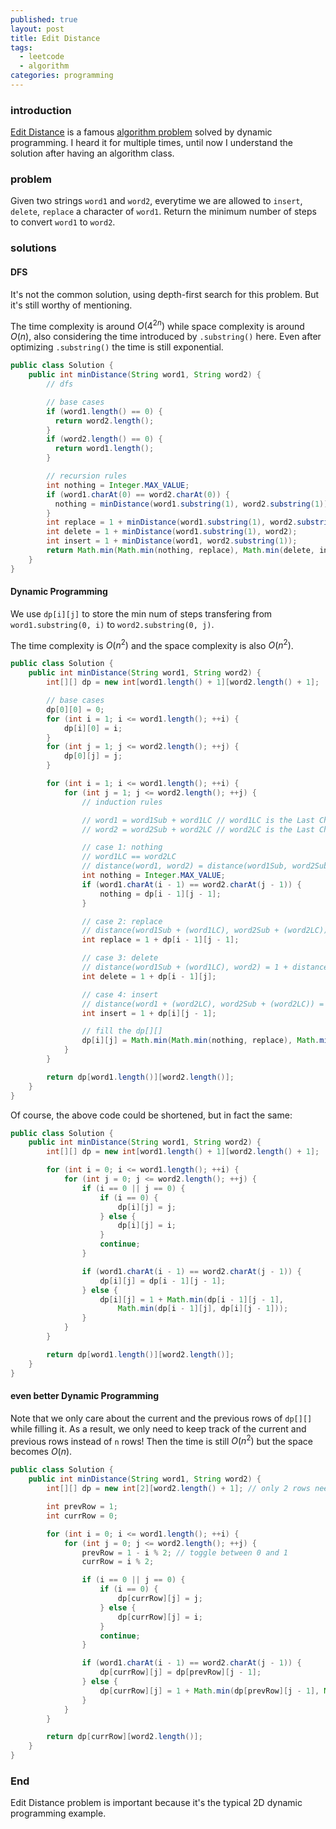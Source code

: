 ```yaml
---
published: true
layout: post
title: Edit Distance
tags:
  - leetcode
  - algorithm
categories: programming
---
```


### introduction

[Edit Distance](https://en.wikipedia.org/wiki/Edit_distance) is a famous [algorithm problem](https://leetcode.com/problems/edit-distance/) solved by dynamic programming. I heard it for multiple times, until now I understand the solution after having an algorithm class.

### problem

Given two strings `word1` and `word2`, everytime we are allowed to `insert`, `delete`, `replace` a character of `word1`. Return the minimum number of steps to convert `word1` to `word2`.

### solutions

#### DFS

It's not the common solution, using depth-first search for this problem. But it's still worthy of mentioning.

The time complexity is around $O(4^{2n})$ while space complexity is around $O(n)$, also considering the time introduced by `.substring()` here. Even after optimizing `.substring()` the time is still exponential.

```java
public class Solution {
    public int minDistance(String word1, String word2) {
        // dfs

        // base cases
        if (word1.length() == 0) {
          return word2.length();
        }
        if (word2.length() == 0) {
          return word1.length();
        }

        // recursion rules
        int nothing = Integer.MAX_VALUE;
        if (word1.charAt(0) == word2.charAt(0)) {
          nothing = minDistance(word1.substring(1), word2.substring(1));
        }
        int replace = 1 + minDistance(word1.substring(1), word2.substring(1));
        int delete = 1 + minDistance(word1.substring(1), word2);
        int insert = 1 + minDistance(word1, word2.substring(1));
        return Math.min(Math.min(nothing, replace), Math.min(delete, insert));
    }
}
```

#### Dynamic Programming

We use `dp[i][j]` to store the min num of steps transfering from `word1.substring(0, i)` to `word2.substring(0, j)`.

The time complexity is $O(n^2)$ and the space complexity is also $O(n^2)$.

```java
public class Solution {
    public int minDistance(String word1, String word2) {
        int[][] dp = new int[word1.length() + 1][word2.length() + 1];

        // base cases
        dp[0][0] = 0;
        for (int i = 1; i <= word1.length(); ++i) {
            dp[i][0] = i;
        }
        for (int j = 1; j <= word2.length(); ++j) {
            dp[0][j] = j;
        }

        for (int i = 1; i <= word1.length(); ++i) {
            for (int j = 1; j <= word2.length(); ++j) {
                // induction rules

                // word1 = word1Sub + word1LC // word1LC is the Last Char
                // word2 = word2Sub + word2LC // word2LC is the Last Char

                // case 1: nothing
                // word1LC == word2LC
                // distance(word1, word2) = distance(word1Sub, word2Sub)
                int nothing = Integer.MAX_VALUE;
                if (word1.charAt(i - 1) == word2.charAt(j - 1)) {
                    nothing = dp[i - 1][j - 1];
                }

                // case 2: replace
                // distance(word1Sub + (word1LC), word2Sub + (word2LC)) = 1 + distance(word1Sub, word2Sub)
                int replace = 1 + dp[i - 1][j - 1];

                // case 3: delete
                // distance(word1Sub + (word1LC), word2) = 1 + distance(word1Sub, word2)
                int delete = 1 + dp[i - 1][j];

                // case 4: insert
                // distance(word1 + (word2LC), word2Sub + (word2LC)) = 1 + distance(word1, word2Sub)
                int insert = 1 + dp[i][j - 1];

                // fill the dp[][]
                dp[i][j] = Math.min(Math.min(nothing, replace), Math.min(delete, insert));
            }
        }

        return dp[word1.length()][word2.length()];
    }
}
```

Of course, the above code could be shortened, but in fact the same:

```java
public class Solution {
    public int minDistance(String word1, String word2) {
        int[][] dp = new int[word1.length() + 1][word2.length() + 1];

        for (int i = 0; i <= word1.length(); ++i) {
            for (int j = 0; j <= word2.length(); ++j) {
                if (i == 0 || j == 0) {
                    if (i == 0) {
                        dp[i][j] = j;
                    } else {
                        dp[i][j] = i;
                    }
                    continue;
                }

                if (word1.charAt(i - 1) == word2.charAt(j - 1)) {
                    dp[i][j] = dp[i - 1][j - 1];
                } else {
                    dp[i][j] = 1 + Math.min(dp[i - 1][j - 1],
                        Math.min(dp[i - 1][j], dp[i][j - 1]));
                }
            }
        }

        return dp[word1.length()][word2.length()];
    }
}
```

#### even better Dynamic Programming

Note that we only care about the current and the previous rows of `dp[][]` while filling it. As a result, we only need to keep track of the current and previous rows instead of `n` rows! Then the time is still $O(n^2)$ but the space becomes $O(n)$.

```java
public class Solution {
    public int minDistance(String word1, String word2) {
        int[][] dp = new int[2][word2.length() + 1]; // only 2 rows needed

        int prevRow = 1;
        int currRow = 0;

        for (int i = 0; i <= word1.length(); ++i) {
            for (int j = 0; j <= word2.length(); ++j) {
                prevRow = 1 - i % 2; // toggle between 0 and 1
                currRow = i % 2;

                if (i == 0 || j == 0) {
                    if (i == 0) {
                        dp[currRow][j] = j;
                    } else {
                        dp[currRow][j] = i;
                    }
                    continue;
                }

                if (word1.charAt(i - 1) == word2.charAt(j - 1)) {
                    dp[currRow][j] = dp[prevRow][j - 1];
                } else {
                    dp[currRow][j] = 1 + Math.min(dp[prevRow][j - 1], Math.min(dp[prevRow][j], dp[currRow][j - 1]));
                }
            }
        }

        return dp[currRow][word2.length()];
    }
}
```

### End

Edit Distance problem is important because it's the typical 2D dynamic programming example.
